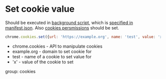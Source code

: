 # Set cookie value

Should be executed in [background script](https://developer.chrome.com/docs/extensions/mv3/background_pages/),
which is [specified in manifest.json](/chrome-extension/background_script).
Also [cookies persmissions](/chrome-extension/cookies) should be set.

```javascript
chrome.cookies.set({url: 'https://example.org', name: 'test', value: 'x'});
```

- chrome.cookies - API to manipulate cookies
- example.org - domain to set cookie for
- test - name of a cookie to set value for
- 'x' - value of the cookie to set

group: cookies
